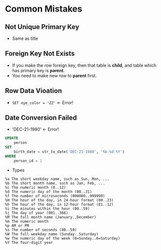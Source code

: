 # Common Mistakes
## Not Unique Primary Key
* Same as title
## Foreign Key Not Exists
* If you make the row foreign key, then that table is **child**, and table which has primary key is **parent**.
* You need to make new row to **parent** first.
## Row Data Vioation
* `SET eye_color = 'ZZ'` <- Error!
## Date Conversion Failed
* 'DEC-21-1980' <- Error!
```sql
UPDATE
    person
SET
    birth_date = str_to_date('DEC-21-1980', '%b-%d-%Y')
WHERE
    person_id = 1
```  
  
* Types
```text
%a The short weekday name, such as Sun, Mon, ...
%b The short month name, such as Jan, Feb, ...
%c The numeric month (0..12)
%d The numeric day of the month (00..31)
%f The number of microseconds (000000..999999)
%H The hour of the day, in 24-hour format (00..23)
%h The hour of the day, in 12-hour format (01..12)
%i The minutes within the hour (00..59)
%j The day of year (001..366)
%M The full month name (January..December)
%m The numeric month
%p AM or PM
%s The number of seconds (00..59)
%W The full weekday name (Sunday..Saturday)
%w The numeric day of the week (0=Sunday..6=Saturday)
%Y The four-digit year
```

